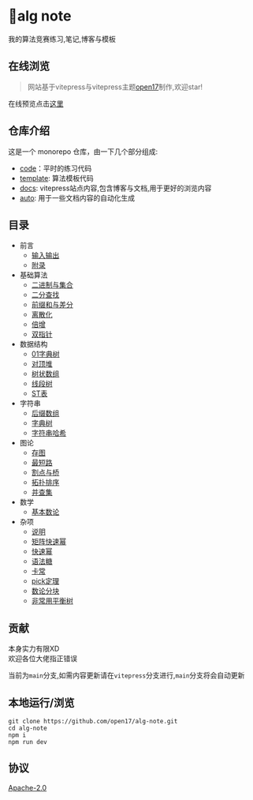# 🚀alg note我的算法竞赛练习,笔记,博客与模板## 在线浏览> 网站基于vitepress与vitepress主题[open17](https://vitepress.open17.vip/)制作,欢迎star! 在线预览点击[这里](https://alg.open17.vip/)## 仓库介绍这是一个 monorepo 仓库，由一下几个部分组成:- [code](./code)：平时的练习代码- [template](./template): 算法模板代码- [docs](./docs/): vitepress站点内容,包含博客与文档,用于更好的浏览内容- [auto](./auto): 用于一些文档内容的自动化生成## 目录<!-- !menu start -->    
- 前言
    - [输入输出](https://alg.open17.vip/template/Intro/IO)
    - [附录](https://alg.open17.vip/template/Intro/append)
- 基础算法
    - [二进制与集合](https://alg.open17.vip/template/Alg/binary_set)
    - [二分查找](https://alg.open17.vip/template/Alg/binary_search)
    - [前缀和与差分](https://alg.open17.vip/template/Alg/presum)
    - [离散化](https://alg.open17.vip/template/Alg/discrete)
    - [倍增](https://alg.open17.vip/template/Alg/binary_lifting)
    - [ 双指针](https://alg.open17.vip/template/Alg/double_pointer)
- 数据结构
    - [01字典树](https://alg.open17.vip/template/DS/01tire)
    - [对顶堆](https://alg.open17.vip/template/DS/2heap)
    - [树状数组](https://alg.open17.vip/template/DS/BIT)
    - [线段树](https://alg.open17.vip/template/DS/segment_tree)
    - [ST表](https://alg.open17.vip/template/DS/st)
- 字符串
    - [后缀数组](https://alg.open17.vip/template/String/SA)
    - [字典树](https://alg.open17.vip/template/String/Tire)
    - [字符串哈希](https://alg.open17.vip/template/String/hash)
- 图论
    - [存图](https://alg.open17.vip/template/Graph/save_graph)
    - [最短路](https://alg.open17.vip/template/Graph/shortest_graph)
    - [割点与桥](https://alg.open17.vip/template/Graph/cut)
    - [拓扑排序](https://alg.open17.vip/template/Graph/topo_sort)
    - [并查集](https://alg.open17.vip/template/Graph/BUF)
- 数学
    - [基本数论](https://alg.open17.vip/template/Math/math_theory)
- 杂项
    - [说明](https://alg.open17.vip/template/Others/)
    - [矩阵快速幂](https://alg.open17.vip/template/Others/matrix_qpower)
    - [快速幂](https://alg.open17.vip/template/Others/qpower)
    - [语法糖](https://alg.open17.vip/template/Others/candy)
    - [卡常](https://alg.open17.vip/template/Others/Maybe-Faster)
    - [pick定理](https://alg.open17.vip/template/Others/pick)
    - [数论分块](https://alg.open17.vip/template/Others/sqrt-decomposition)
    - [非常用平衡树](https://alg.open17.vip/template/Others/balance_tree)

<!-- !menu end -->## 贡献本身实力有限XD  欢迎各位大佬指正错误当前为`main`分支,如需内容更新请在`vitepress`分支进行,`main`分支将会自动更新## 本地运行/浏览```shellgit clone https://github.com/open17/alg-note.gitcd alg-notenpm inpm run dev```## 协议[Apache-2.0](./LICENSE)